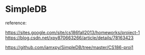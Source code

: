 # SimpleDB

reference: 

https://sites.google.com/site/cs186fall2013/homeworks/project-1
https://blog.csdn.net/xpy870663266/article/details/78163423

https://github.com/iamxpy/SimpleDB/tree/master/CS186-proj1
